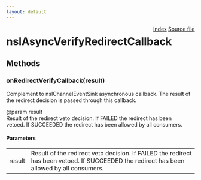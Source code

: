 ```yaml
---
layout: default
---
```

<div class='links' style='float:right'><a href="../index.html">Index</a>
<a href="http://dxr.mozilla.org/mozilla-central/source/netwerk/base/public/nsIAsyncVerifyRedirectCallback.idl">Source file</a>
</div>

# nsIAsyncVerifyRedirectCallback #

## Methods ##

### onRedirectVerifyCallback(result) ###
  
Complement to nsIChannelEventSink asynchronous callback. The result of  
the redirect decision is passed through this callback.  
  
@param result  
   Result of the redirect veto decision. If FAILED the redirect has been  
   vetoed. If SUCCEEDED the redirect has been allowed by all consumers.  
  

#### Parameters ####

<table>

<tr>
<td>result</td>
<td>   Result of the redirect veto decision. If FAILED the redirect has been  
   vetoed. If SUCCEEDED the redirect has been allowed by all consumers.  
</td>
</tr>

</table>
